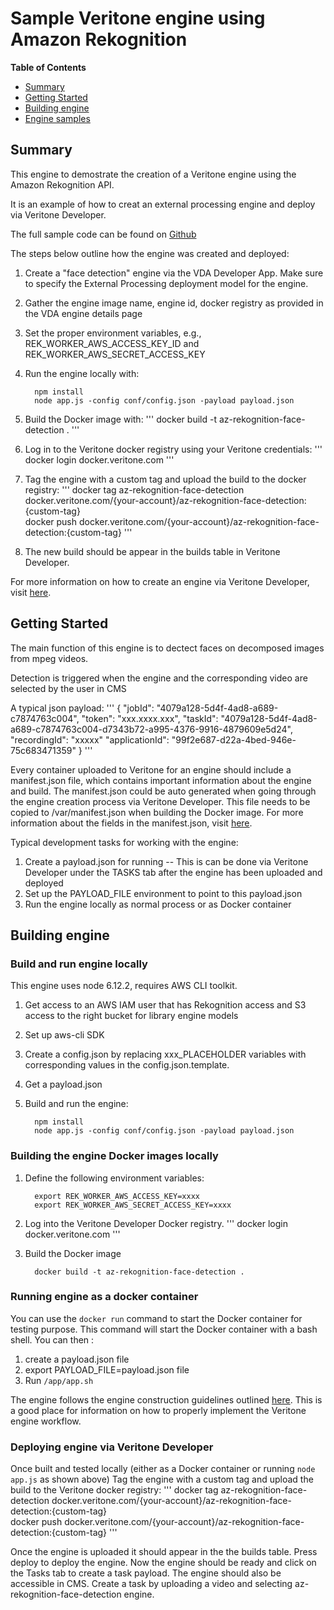 # Sample Veritone engine using Amazon Rekognition

**Table of Contents**

- [Summary](#summary)
- [Getting Started](#getting-started)
- [Building engine](#building-engine)
- [Engine samples](#engine-samples)

## Summary
This engine to demostrate the creation of a Veritone engine using the Amazon Rekognition API. 

It is an example of how to creat an external processing engine and deploy via Veritone Developer.

The full sample code can be found on [Github](https://github.com/veritone/veritone-sample-engine-amazon)

The steps below outline how the engine was created and deployed:
1.  Create a "face detection" engine via the VDA Developer App.  Make sure to specify the External Processing deployment model for the engine.
        
2.  Gather the engine image name, engine id, docker registry as provided in the VDA engine details page 

4.  Set the proper environment variables, e.g., REK_WORKER_AWS_ACCESS_KEY_ID and REK_WORKER_AWS_SECRET_ACCESS_KEY

5.  Run the engine locally with:
	```
	  npm install
	  node app.js -config conf/config.json -payload payload.json
	```

6.  Build the Docker image with:
	'''
	  docker build -t az-rekognition-face-detection .
	'''
	
7.  Log in to the Veritone docker registry using your Veritone credentials:
	'''
	  docker login docker.veritone.com
	'''
	
8.  Tag the engine with a custom tag and upload the build to the docker registry:
	'''
	  docker tag az-rekognition-face-detection docker.veritone.com/{your-account}/az-rekognition-face-detection:{custom-tag}    
	  docker push docker.veritone.com/{your-account}/az-rekognition-face-detection:{custom-tag}
	'''

9.  The new build should be appear in the builds table in Veritone Developer.

For more information on how to create an engine via Veritone Developer, visit [here](https://veritone-developer.atlassian.net/wiki/spaces/DOC/pages/17924125/Engine+Development+Quick+Start).



## Getting Started
The main function of this engine is to dectect faces on decomposed images from mpeg videos.

Detection is triggered when the engine and the corresponding video are selected by the user in CMS

A typical json payload:
	'''
      {
        "jobId": "4079a128-5d4f-4ad8-a689-c7874763c004",
        "token": "xxx.xxxx.xxx",
        "taskId": "4079a128-5d4f-4ad8-a689-c7874763c004-d7343b72-a995-4376-9916-4879609e5d24",
        "recordingId": "xxxxx"
        "applicationId": "99f2e687-d22a-4bed-946e-75c683471359"
      }
    '''  

Every container uploaded to Veritone for an engine should include a manifest.json file, which contains important information about the engine and build. 
The manifest.json could be auto generated when going through the engine creation process via Veritone Developer. 
This file needs to be copied to /var/manifest.json when building the Docker image. For more information about the fields in the manifest.json, visit [here](https://veritone-developer.atlassian.net/wiki/spaces/DOC/pages/18874416/Engine+Manifests).

Typical development tasks for working with the engine:
 1.  Create a payload.json for running -- This is can be done via Veritone Developer under the TASKS tab after the engine has been uploaded and deployed
 2.  Set up the PAYLOAD_FILE environment to point to this payload.json
 3.  Run the engine locally as normal process or as Docker container



## Building engine
### Build and run engine locally

This engine uses node 6.12.2, requires AWS CLI toolkit.
1.  Get access to an AWS IAM user that has Rekognition access and S3 access to the right bucket for library engine models
2.  Set up aws-cli SDK
3.  Create a config.json by replacing xxx_PLACEHOLDER variables with corresponding values in the config.json.template.
4.  Get a payload.json
5.  Build and run the engine:


	```
 	  npm install
	  node app.js -config conf/config.json -payload payload.json
	```

### Building the engine Docker images locally

1.  Define the following environment variables:

	```
	  export REK_WORKER_AWS_ACCESS_KEY=xxxx
	  export REK_WORKER_AWS_SECRET_ACCESS_KEY=xxxx
	```

2.  Log into the Veritone Developer Docker registry.
	'''
  	  docker login docker.veritone.com
	'''

3.  Build the Docker image 

	```
	  docker build -t az-rekognition-face-detection .
	```


### Running engine as a docker container

You can use the `docker run` command to start the Docker container for testing purpose.
This command will start the Docker container with a bash shell.
You can then :
1.  create a payload.json file
2.  export PAYLOAD_FILE=payload.json file
3.  Run `/app/app.sh`

The engine follows the engine construction guidelines outlined [here](https://veritone-developer.atlassian.net/wiki/spaces/DOC/pages/17989697/Engine+Construction+Guidelines). This is a good place for information on how to properly implement the Veritone engine workflow.  


### Deploying engine via Veritone Developer

Once built and tested locally (either as a Docker container or running `node app.js` as shown above)
Tag the engine with a custom tag and upload the build to the Veritone docker registry:
	'''
	  docker tag az-rekognition-face-detection docker.veritone.com/{your-account}/az-rekognition-face-detection:{custom-tag}    
	  docker push docker.veritone.com/{your-account}/az-rekognition-face-detection:{custom-tag}
	'''

Once the engine is uploaded it should appear in the the builds table. Press deploy to deploy the engine. Now the engine should be ready and click on the Tasks tab to create a task payload.
The engine should also be accessible in CMS. Create a task by uploading a video and selecting az-rekognition-face-detection engine.




